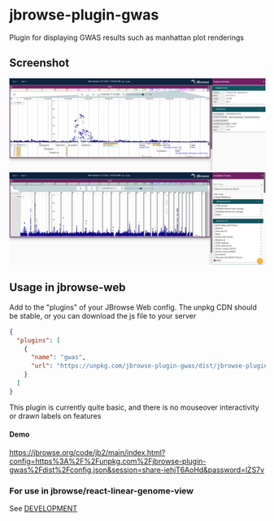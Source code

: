 # jbrowse-plugin-gwas

Plugin for displaying GWAS results such as manhattan plot renderings

## Screenshot

![](img/1.png)
![](img/2.png)

## Usage in jbrowse-web

Add to the "plugins" of your JBrowse Web config. The unpkg CDN should be stable, or you can download the js file to your server

```json
{
  "plugins": [
    {
      "name": "gwas",
      "url": "https://unpkg.com/jbrowse-plugin-gwas/dist/jbrowse-plugin-gwas.umd.production.min.js"
    }
  ]
}
```

This plugin is currently quite basic, and there is no mouseover interactivity or drawn labels on features

#### Demo

https://jbrowse.org/code/jb2/main/index.html?config=https%3A%2F%2Funpkg.com%2Fjbrowse-plugin-gwas%2Fdist%2Fconfig.json&session=share-iehjT6AoHd&password=lZS7v


### For use in jbrowse/react-linear-genome-view

See [DEVELOPMENT](DEVELOPMENT.md)
